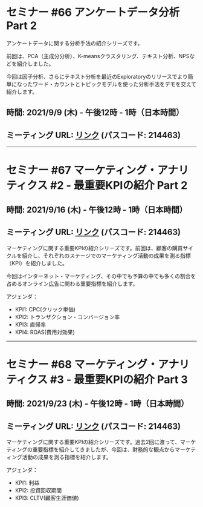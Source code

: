 # セミナー #66 アンケートデータ分析 Part 2

アンケートデータに関する分析手法の紹介シリーズです。

前回は、PCA（主成分分析）、K-meansクラスタリング、テキスト分析、NPSなどを紹介しました。

今回は因子分析、さらにテキスト分析を最近のExploratoryのリリースでより簡単になったワード・カウントとトピックモデルを使った分析手法をデモを交えて紹介します。

## 時間: 2021/9/9 (木) - 午後12時 - 1時（日本時間）

## ミーティング URL: [リンク](https://us02web.zoom.us/j/331585134?pwd=VGVyeXBRWjFMT2hESFdhSU45Z2d0dz09) (パスコード: 214463)

---

# セミナー #67 マーケティング・アナリティクス #2 - 最重要KPIの紹介 Part 2

## 時間: 2021/9/16 (木) - 午後12時 - 1時（日本時間）

## ミーティング URL: [リンク](https://us02web.zoom.us/j/331585134?pwd=VGVyeXBRWjFMT2hESFdhSU45Z2d0dz09) (パスコード: 214463)

マーケティングに関する重要KPIの紹介シリーズです。前回は、顧客の購買サイクルを紹介し、それぞれのステージでのマーケティング活動の成果を測る指標（KPI）を紹介しました。

今回はインターネット・マーケティング、その中でも予算の中でも多くの割合を占めるオンライン広告に関わる重要指標を紹介します。

アジェンダ：
- KPI1: CPC(クリック単価)
- KPI2: トランザクション・コンバージョン率
- KPI3: 直帰率
- KPI4: ROAS(費用対効果)

---

# セミナー #68 マーケティング・アナリティクス #3 - 最重要KPIの紹介 Part 3

## 時間: 2021/9/23 (木) - 午後12時 - 1時（日本時間）

## ミーティング URL: [リンク](https://us02web.zoom.us/j/331585134?pwd=VGVyeXBRWjFMT2hESFdhSU45Z2d0dz09) (パスコード: 214463)

マーケティングに関する重要KPIの紹介シリーズです。過去2回に渡って、マーケティングの重要指標を紹介してきましたが、今回は、財務的な観点からマーケティング活動の成果を測る指標を紹介します。

アジェンダ：
- KPI1: 利益
- KPI2: 投資回収期間
- KPI3: CLTV(顧客生涯価値)
